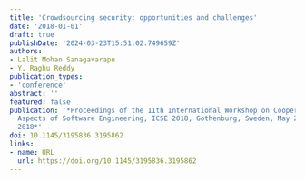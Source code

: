```yaml
---
title: 'Crowdsourcing security: opportunities and challenges'
date: '2018-01-01'
draft: true
publishDate: '2024-03-23T15:51:02.749659Z'
authors:
- Lalit Mohan Sanagavarapu
- Y. Raghu Reddy
publication_types:
- 'conference'
abstract: ''
featured: false
publication: '*Proceedings of the 11th International Workshop on Cooperative and Human
  Aspects of Software Engineering, ICSE 2018, Gothenburg, Sweden, May 27 - June 03,
  2018*'
doi: 10.1145/3195836.3195862
links:
- name: URL
  url: https://doi.org/10.1145/3195836.3195862
---
```


